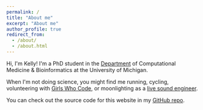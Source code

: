 ```yaml
---
permalink: /
title: "About me"
excerpt: "About me"
author_profile: true
redirect_from:
  - /about/
  - /about.html
---
```


Hi, I'm Kelly! I'm a PhD student in the [Department](https://medicine.umich.edu/dept/computational-medicine-bioinformatics) of Computational Medicine & Bioinformatics at the University of Michigan.

When I'm not doing science, you might find me running, cycling, volunteering with [Girls Who Code](http://umich.edu/~girlswc/), or moonlighting as a [live sound engineer](kelly-sovacool.github.io/files/cv_sound_KLS.pdf).

You can check out the source code for this website in my [GitHub repo](https://github.com/kelly-sovacool/kelly-sovacool.github.io).

